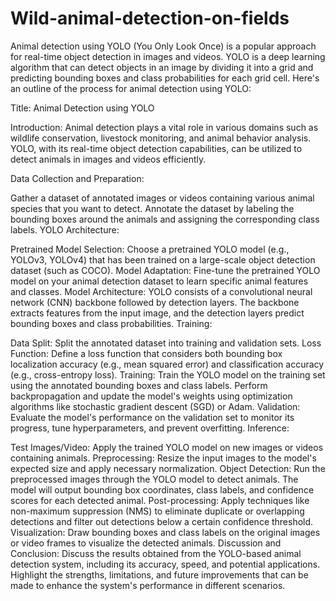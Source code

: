 # Wild-animal-detection-on-fields

Animal detection using YOLO (You Only Look Once) is a popular approach for real-time object detection in images and videos. YOLO is a deep learning algorithm that can detect objects in an image by dividing it into a grid and predicting bounding boxes and class probabilities for each grid cell. Here's an outline of the process for animal detection using YOLO:

Title: Animal Detection using YOLO

Introduction:
Animal detection plays a vital role in various domains such as wildlife conservation, livestock monitoring, and animal behavior analysis. YOLO, with its real-time object detection capabilities, can be utilized to detect animals in images and videos efficiently.

Data Collection and Preparation:

Gather a dataset of annotated images or videos containing various animal species that you want to detect.
Annotate the dataset by labeling the bounding boxes around the animals and assigning the corresponding class labels.
YOLO Architecture:

Pretrained Model Selection: Choose a pretrained YOLO model (e.g., YOLOv3, YOLOv4) that has been trained on a large-scale object detection dataset (such as COCO).
Model Adaptation: Fine-tune the pretrained YOLO model on your animal detection dataset to learn specific animal features and classes.
Model Architecture: YOLO consists of a convolutional neural network (CNN) backbone followed by detection layers. The backbone extracts features from the input image, and the detection layers predict bounding boxes and class probabilities.
Training:

Data Split: Split the annotated dataset into training and validation sets.
Loss Function: Define a loss function that considers both bounding box localization accuracy (e.g., mean squared error) and classification accuracy (e.g., cross-entropy loss).
Training: Train the YOLO model on the training set using the annotated bounding boxes and class labels. Perform backpropagation and update the model's weights using optimization algorithms like stochastic gradient descent (SGD) or Adam.
Validation: Evaluate the model's performance on the validation set to monitor its progress, tune hyperparameters, and prevent overfitting.
Inference:

Test Images/Video: Apply the trained YOLO model on new images or videos containing animals.
Preprocessing: Resize the input images to the model's expected size and apply necessary normalization.
Object Detection: Run the preprocessed images through the YOLO model to detect animals. The model will output bounding box coordinates, class labels, and confidence scores for each detected animal.
Post-processing: Apply techniques like non-maximum suppression (NMS) to eliminate duplicate or overlapping detections and filter out detections below a certain confidence threshold.
Visualization: Draw bounding boxes and class labels on the original images or video frames to visualize the detected animals.
Discussion and Conclusion:
Discuss the results obtained from the YOLO-based animal detection system, including its accuracy, speed, and potential applications. Highlight the strengths, limitations, and future improvements that can be made to enhance the system's performance in different scenarios.
